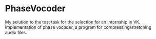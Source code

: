 # PhaseVocoder
My solution to the test task for the selection for an internship in VK. Implementation of phase vocoder, a program for compressing/stretching audio files.
